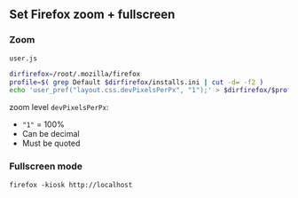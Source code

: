 ## Set Firefox zoom + fullscreen

### Zoom
`user.js`
```sh
dirfirefox=/root/.mozilla/firefox
profile=$( grep Default $dirfirefox/installs.ini | cut -d= -f2 )
echo 'user_pref("layout.css.devPixelsPerPx", "1");' > $dirfirefox/$profile/user.js
```
zoom level `devPixelsPerPx`:
- `"1"` = 100%
- Can be decimal
- Must be quoted

### Fullscreen mode
```
firefox -kiosk http://localhost
```
